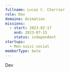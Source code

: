 ```yaml
---
fullname: Lucas C. Charrier
role: Dev
domaine: Animation
missions:
  - start: 2023-02-17
    end: 2023-07-15
    status: independent
startups:
  - Mon-suivi-social
memberType: beta
---
```


Dev
